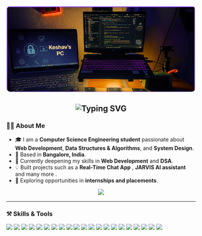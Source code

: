 
<!--Profile Banner -->
<p align="center">
  <img src="image.png" alt="Profile Banner" width="750" style="border-radius:12px;">
</p>

<!-- Quotation -->
<h2 align="center">
  <img src="https://readme-typing-svg.demolab.com?font=Fira+Code&pause=1500&color=9B72FF&center=true&vCenter=true&width=850&lines=%E2%9D%9D+Strive+for+perfection,+but+embrace+growth+%E2%9D%9E" alt="Typing SVG" />
</h2>

### 👨‍💻 About Me  

- 🎓 I am a **Computer Science Engineering student** passionate about **Web Development**, **Data Structures & Algorithms**, and **System Design**.  
- 📍 Based in **Bangalore, India**.  
- 🌱 Currently deepening my skills in **Web Development** and **DSA**.  
- 💡 Built projects such as a **Real-Time Chat App** , **JARVIS AI assistant** and many more .
- 🚀 Exploring opportunities in **internships and placements**.  

<!-- Portfolio Link -->
<p align="center">
  <a href="https://keshav7x404.github.io/k7Pfolio/" target="_blank">
    <img src="https://img.shields.io/badge/About%20Me...-5e3ea1?style=for-the-badge&logo=google-chrome&logoColor=white" />
  </a>
</p>

---
### ⚒️ Skills & Tools  
<p align="left">
  <!-- Web & Frontend -->
  <img src="https://img.shields.io/badge/HTML5-20232A?style=for-the-badge&logo=html5&logoColor=E34F26&color=4b0082" />
  <img src="https://img.shields.io/badge/CSS3-20232A?style=for-the-badge&logo=css3&logoColor=1572B6&color=5a2d91" />
  <img src="https://img.shields.io/badge/JavaScript-20232A?style=for-the-badge&logo=javascript&logoColor=F7DF1E&color=6a0dad" />
  <img src="https://img.shields.io/badge/React-20232A?style=for-the-badge&logo=react&logoColor=61DAFB&color=800080" />
  <img src="https://img.shields.io/badge/Next.js-20232A?style=for-the-badge&logo=nextdotjs&logoColor=FFFFFF&color=4b0082" />
  <img src="https://img.shields.io/badge/Express.js-20232A?style=for-the-badge&logo=express&logoColor=FFFFFF&color=5a2d91" />

  <!-- Backend & Databases -->
  <img src="https://img.shields.io/badge/Node.js-20232A?style=for-the-badge&logo=nodedotjs&logoColor=339933&color=6a0dad" />
  <img src="https://img.shields.io/badge/MongoDB-20232A?style=for-the-badge&logo=mongodb&logoColor=47A248&color=800080" />
  <img src="https://img.shields.io/badge/MySQL-20232A?style=for-the-badge&logo=mysql&logoColor=4479A1&color=4b0082" />
  <img src="https://img.shields.io/badge/Django-20232A?style=for-the-badge&logo=django&logoColor=092E20&color=5a2d91" />
  <img src="https://img.shields.io/badge/DBMS-20232A?style=for-the-badge&logo=databricks&logoColor=FF3621&color=6a0dad" />
  <img src="https://img.shields.io/badge/Computer%20Networks-20232A?style=for-the-badge&logo=cisco&logoColor=white&color=800080" />

  <!-- DevOps & Hosting -->
  <img src="https://img.shields.io/badge/Linux-20232A?style=for-the-badge&logo=linux&logoColor=FCC624&color=4b0082" />
  <img src="https://img.shields.io/badge/GitHub-20232A?style=for-the-badge&logo=github&logoColor=FFFFFF&color=5a2d91" />
  <img src="https://img.shields.io/badge/Vercel-20232A?style=for-the-badge&logo=vercel&logoColor=FFFFFF&color=6a0dad" />
  <img src="https://img.shields.io/badge/Render-20232A?style=for-the-badge&logo=render&logoColor=46E3B7&color=800080" />

  <!-- Programming Languages -->
  <img src="https://img.shields.io/badge/Java-20232A?style=for-the-badge&logo=openjdk&logoColor=FFFFFF&color=4b0082" />
  <img src="https://img.shields.io/badge/C++-20232A?style=for-the-badge&logo=c%2B%2B&logoColor=00599C&color=5a2d91" />
  <img src="https://img.shields.io/badge/Python-20232A?style=for-the-badge&logo=python&logoColor=3776AB&color=6a0dad" />
  <img src="https://img.shields.io/badge/C-20232A?style=for-the-badge&logo=c&logoColor=A8B9CC&color=800080" />

  <!-- Concepts -->
  <img src="https://img.shields.io/badge/System%20Design-20232A?style=for-the-badge&logo=databricks&logoColor=FF3621&color=5a2d91" />
</p>





